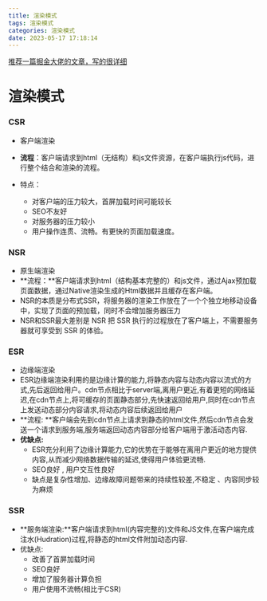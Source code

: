 ```yaml
---
title: 渲染模式
tags: 渲染模式
categories: 渲染模式
date: 2023-05-17 17:18:14
---
```

[推荐一篇掘金大佬的文章，写的很详细](https://juejin.cn/post/7233699680490799162/)
# 渲染模式

### CSR

- 客户端渲染

- **流程**：客户端请求到html（无结构）和js文件资源，在客户端执行js代码，进行整个结合和渲染的流程。

- 特点：
  - 对客户端的压力较大，首屏加载时间可能较长
  - SEO不友好
  - 对服务器的压力较小
  - 用户操作连贯、流畅。有更快的页面加载速度。

### NSR

- 原生端渲染
- **流程：**客户端请求到html（结构基本完整的）和js文件，通过Ajax预加载页面数据，通过Native渲染生成的Html数据并且缓存在客户端。
- NSR的本质是分布式SSR，将服务器的渲染工作放在了一个个独立地移动设备中，实现了页面的预加载，同时不会增加服务器压力
- NSR和SSR最大差别是 NSR 把 SSR 执行的过程放在了客户端上，不需要服务器就可享受到 SSR 的体验。

### ESR

- 边缘端渲染
- ESR边缘端渲染利用的是边缘计算的能力,将静态内容与动态内容以流式的方式,先后返回给用户。cdn节点相比于server端,离用户更近,有着更短的网络延迟,在cdn节点上,将可缓存的页面静态部分,先快速返回给用户,同时在cdn节点上发送动态部分内容请求,将动态内容后续返回给用户
- **流程: **客户端会先到cdn节点上请求到静态的html文件,然后cdn节点会发送一个请求到服务端,服务端返回动态内容部分给客户端用于激活动态内容.
- **优缺点:**
  - ESR充分利用了边缘计算能力,它的优势在于能够在离用户更近的地方提供内容,从而减少网络数据传输的延迟,使得用户体验更流畅.
  - SEO良好 , 用户交互性良好
  - 缺点是复杂性增加、边缘故障问题带来的持续性较差,不稳定 、内容同步较为麻烦

### SSR

- **服务端渲染:**客户端请求到html(内容完整的)文件和JS文件,在客户端完成注水(Hudration)过程,将静态的html文件附加动态内容.
- 优缺点:
  - 改善了首屏加载时间
  - SEO良好
  - 增加了服务器计算负担
  - 用户使用不流畅(相比于CSR)